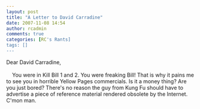 ```yaml
---
layout: post
title: "A Letter to David Carradine"
date: 2007-11-08 14:54
author: rcadmin
comments: true
categories: [RC's Rants]
tags: []
---
```

Dear David Carradine, <br />
<br />
&nbsp;&nbsp;&nbsp; You were in Kill Bill 1 and 2. You were freaking Bill! That is why it pains me to see you in horrible Yellow Pages commercials. Is it a money thing? Are you just bored? There's no reason the guy from Kung Fu should have to advertise a piece of reference material rendered obsolete by the Internet. C'mon man.
